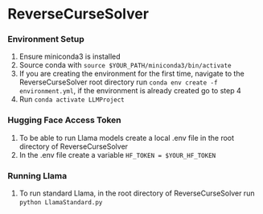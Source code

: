# ReverseCurseSolver
### Environment Setup
1. Ensure miniconda3 is installed
2. Source conda with ```source $YOUR_PATH/miniconda3/bin/activate```
3. If you are creating the environment for the first time, navigate to the ReverseCurseSolver root directory run ```conda env create -f environment.yml```, if the environment is already created go to step 4
4. Run ```conda activate LLMProject```

### Hugging Face Access Token
1. To be able to run Llama models create a local .env file in the root directory of ReverseCurseSolver
2. In the .env file create a variable ```HF_TOKEN = $YOUR_HF_TOKEN```

### Running Llama
1. To run standard Llama, in the root directory of ReverseCurseSolver run ```python LlamaStandard.py```
